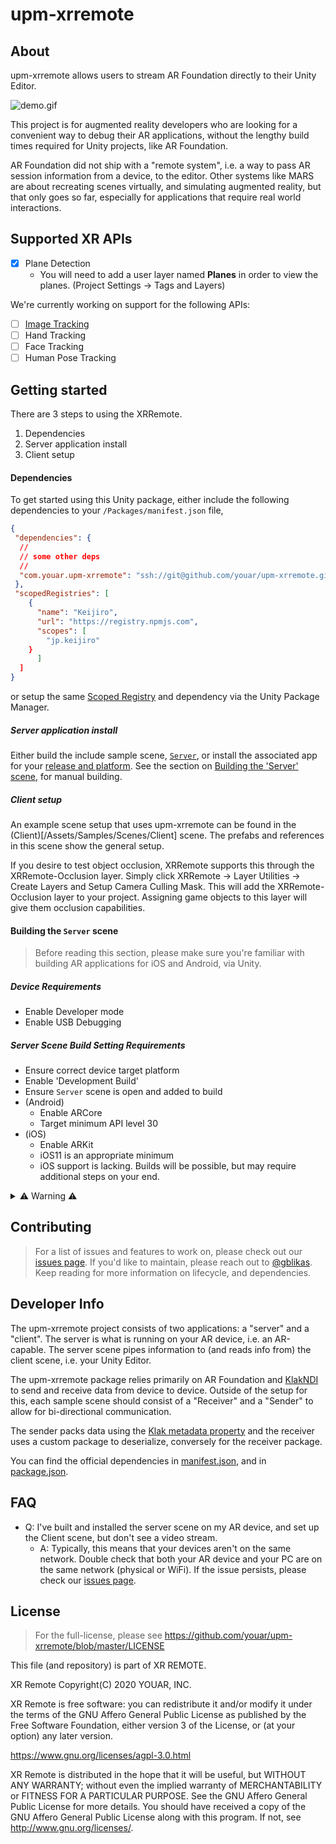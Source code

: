 # upm-xrremote

## About

upm-xrremote allows users to stream AR Foundation directly to their Unity Editor. 

![demo.gif](createdemovideobeforerelease)

This project is for augmented reality developers who are looking for a convenient way to debug their AR applications, without the lengthy build times required for Unity projects, like AR Foundation. 

AR Foundation did not ship with a "remote system", i.e. a way to pass AR session information from a device, to the editor. Other systems like MARS are about recreating scenes virtually, and simulating augmented reality, but that only goes so far, especially for applications that require real world interactions. 

## Supported XR APIs

* [x] Plane Detection
  * You will need to add a user layer named **Planes** in order to view the planes. (Project Settings -> Tags and Layers)

We're currently working on support for the following APIs: 

* [ ] [Image Tracking](https://github.com/youar/upm-xrremote/issues/24)
* [ ] Hand Tracking
* [ ] Face Tracking
* [ ] Human Pose Tracking

## Getting started

There are 3 steps to using the XRRemote. 
1. Dependencies
2. Server application install
3. Client setup

#### Dependencies 

To get started using this Unity package, either include the following dependencies to your `/Packages/manifest.json` file, 

```json
{
 "dependencies": {
  //
  // some other deps
  //
  "com.youar.upm-xrremote": "ssh://git@github.com/youar/upm-xrremote.git?path=/Assets/#<releasenumber>",
 },
 "scopedRegistries": [
    {
      "name": "Keijiro",
      "url": "https://registry.npmjs.com",
      "scopes": [
        "jp.keijiro"
    }
      ]
  ]
}
```

or setup the same [Scoped Registry](https://docs.unity3d.com/Manual/upm-scoped.html) and dependency via the Unity Package Manager. 

##### Server application install

Either build the include sample scene, [`Server`](/Assets/Samples/Scenes/Server), or install the associated app for your [release and platform](https://github.com/youar/upm-xrremote/releases). See the section on [Building the 'Server' scene](#building-the-server-scene), for manual building. 

##### Client setup

An example scene setup that uses upm-xrremote can be found in the (Client)[/Assets/Samples/Scenes/Client] scene. The prefabs and references in this scene show the general setup.

If you desire to test object occlusion, XRRemote supports this through the XRRemote-Occlusion layer.  Simply click XRRemote -> Layer Utilities -> Create Layers and Setup Camera Culling Mask.  This will add the XRRemote-Occlusion layer to your project.  Assigning game objects to this layer will give them occlusion capabilities.

#### Building the `Server` scene

> Before reading this section, please make sure you're familiar with building AR applications for iOS and Android, via Unity. 

##### Device Requirements
* Enable Developer mode
* Enable USB Debugging

##### Server Scene Build Setting Requirements
* Ensure correct device target platform
* Enable 'Development Build'
* Ensure `Server` scene is open and added to build
* (Android) 
  * Enable ARCore
  * Target minimum API level 30
* (iOS)
  * Enable ARKit
  * iOS11 is an appropriate minimum
  * iOS support is lacking. Builds will be possible, but may require additional steps on your end.

<details><summary>⚠️ Warning ⚠️</summary>
It is critical that your server scene and client scene come from the same commit tree; if not, there can be issues with serializing and deserializing data. 
</details>

## Contributing 

> For a list of issues and features to work on, please check out our [issues page](https://github.com/youar/upm-xrremote/issues). If you'd like to maintain, please reach out to [@gblikas](https://github.com/gblikas). Keep reading for more information on lifecycle, and dependencies.

## Developer Info

The upm-xrremote project consists of two applications: a "server" and a "client". The server is what is running on your AR device, i.e. an AR-capable. The server scene pipes information to (and reads info from) the client scene, i.e. your Unity Editor.

The upm-xrremote package relies primarily on AR Foundation and [KlakNDI](https://github.com/keijiro/KlakNDI) to send and receive data from device to device. Outside of the setup for this, each sample scene should consist of a "Receiver" and a "Sender" to allow for bi-directional communication. 

The sender packs data using the [Klak metadata property](linktometadataproperty) and the receiver uses a custom package to deserialize, conversely for the receiver package. 

You can find the official dependencies in [manifest.json](Packages/manifest.json), and in [package.json](Asstes/package.json). 

## FAQ

- Q: I've built and installed the server scene on my AR device, and set up the Client scene, but don't see a video stream. 
    - A: Typically, this means that your devices aren't on the same network. Double check that both your AR device and your PC are on the same network (physical or WiFi). If the issue persists, please check our [issues page](https://github.com/youar/upm-xrremote/issues).

## License

> For the full-license, please see https://github.com/youar/upm-xrremote/blob/master/LICENSE

This file (and repository) is part of XR REMOTE.

XR Remote
Copyright(C) 2020  YOUAR, INC.

XR Remote is free software: you can redistribute it and/or modify
it under the terms of the GNU Affero General Public License as published by
the Free Software Foundation, either version 3 of the License, or
(at your option) any later version.

https://www.gnu.org/licenses/agpl-3.0.html

XR Remote is distributed in the hope that it will be useful,
but WITHOUT ANY WARRANTY; without even the implied warranty of
MERCHANTABILITY or FITNESS FOR A PARTICULAR PURPOSE. See the
GNU Affero General Public License for more details.
You should have received a copy of the GNU Affero General Public License
along with this program. If not, see
<http://www.gnu.org/licenses/>.
